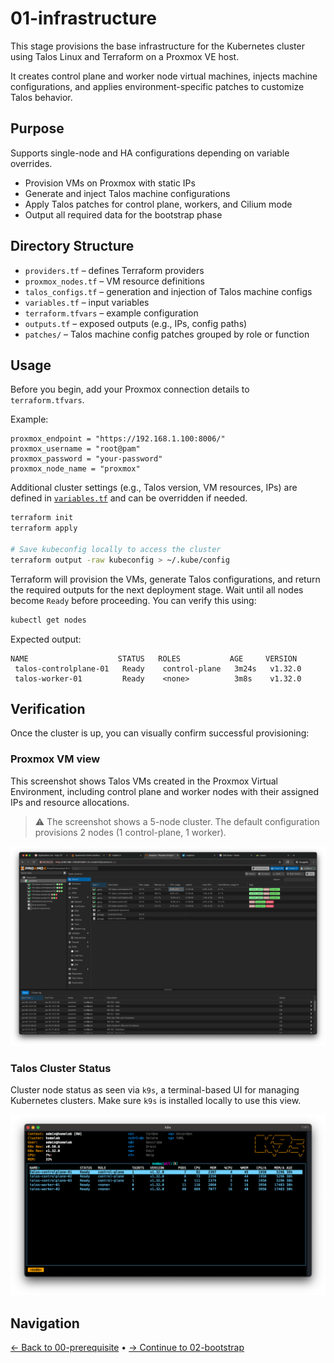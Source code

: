 # 01-infrastructure

This stage provisions the base infrastructure for the Kubernetes cluster using Talos Linux and Terraform on a Proxmox VE host.

It creates control plane and worker node virtual machines, injects machine configurations, and applies environment-specific patches to customize Talos behavior.

## Purpose

Supports single-node and HA configurations depending on variable overrides.

* Provision VMs on Proxmox with static IPs
* Generate and inject Talos machine configurations
* Apply Talos patches for control plane, workers, and Cilium mode
* Output all required data for the bootstrap phase

## Directory Structure

* `providers.tf` – defines Terraform providers
* `proxmox_nodes.tf` – VM resource definitions
* `talos_configs.tf` – generation and injection of Talos machine configs
* `variables.tf` – input variables
* `terraform.tfvars` – example configuration
* `outputs.tf` – exposed outputs (e.g., IPs, config paths)
* `patches/` – Talos machine config patches grouped by role or function

## Usage

Before you begin, add your Proxmox connection details to `terraform.tfvars`.

Example:

```hcl
proxmox_endpoint = "https://192.168.1.100:8006/"
proxmox_username = "root@pam"
proxmox_password = "your-password"
proxmox_node_name = "proxmox"
```

Additional cluster settings (e.g., Talos version, VM resources, IPs) are defined in [`variables.tf`](./variables.tf) and can be overridden if needed.

```bash
terraform init
terraform apply

# Save kubeconfig locally to access the cluster
terraform output -raw kubeconfig > ~/.kube/config
```

Terraform will provision the VMs, generate Talos configurations, and return the required outputs for the next deployment stage. Wait until all nodes become `Ready` before proceeding. You can verify this using:

```bash
kubectl get nodes
```

Expected output:

```
NAME                    STATUS   ROLES           AGE     VERSION
 talos-controlplane-01   Ready    control-plane   3m24s   v1.32.0
 talos-worker-01         Ready    <none>          3m8s    v1.32.0
```

## Verification

Once the cluster is up, you can visually confirm successful provisioning:

### Proxmox VM view

This screenshot shows Talos VMs created in the Proxmox Virtual Environment, including control plane and worker nodes with their assigned IPs and resource allocations.

> ⚠️ The screenshot shows a 5-node cluster. The default configuration provisions 2 nodes (1 control-plane, 1 worker).

<img src="../assets/proxmox.png" width="1100"/>

### Talos Cluster Status

Cluster node status as seen via `k9s`, a terminal-based UI for managing Kubernetes clusters. Make sure `k9s` is installed locally to use this view.

<img src="../assets/k9s.png" width="1100"/>

## Navigation

[← Back to 00-prerequisite](../00-prerequisite/README.md) • [→ Continue to 02-bootstrap](../02-bootstrap/README.md)

